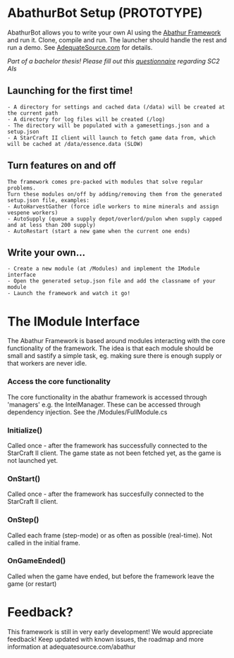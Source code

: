 # AbathurBot Setup (PROTOTYPE)
AbathurBot allows you to write your own AI using the [Abathur Framework](https://github.com/schmidtgit/Abathur) and run it.
Clone, compile and run. The launcher should handle the rest and run a demo.
See [AdequateSource.com](http://adequatesource.com/abathur) for details.

*Part of a bachelor thesis! Please fill out this [questionnaire](https://goo.gl/forms/1Z6AHqIQzgo0ZxtK2) regarding SC2 AIs*

## Launching for the first time!
    - A directory for settings and cached data (/data) will be created at the current path
    - A directory for log files will be created (/log)
    - The directory will be populated with a gamesettings.json and a setup.json
    - A StarCraft II client will launch to fetch game data from, which will be cached at /data/essence.data (SLOW)
## Turn features on and off
    The framework comes pre-packed with modules that solve regular problems.
    Turn these modules on/off by adding/removing them from the generated setup.json file, examples:
    - AutoHarvestGather (force idle workers to mine minerals and assign vespene workers)
    - AutoSupply (queue a supply depot/overlord/pulon when supply capped and at less than 200 supply)
    - AutoRestart (start a new game when the current one ends)
    
## Write your own...
    - Create a new module (at /Modules) and implement the IModule interface
    - Open the generated setup.json file and add the classname of your module
    - Launch the framework and watch it go!
# The IModule Interface
The Abathur Framework is based around modules interacting with the core functionality of the framework.
The idea is that each module should be small and sastify a simple task, eg. making sure there is enough supply or that workers are never idle.

### Access the core functionality
The core functionality in the abathur framework is accessed through 'managers' e.g. the IntelManager.
These can be accessed through dependency injection. See the /Modules/FullModule.cs

### Initialize()
Called once - after the framework has successfully connected to the StarCraft II client.
The game state as not been fetched yet, as the game is not launched yet.

### OnStart()
Called once - after the framework has succesfully connected to the StarCraft II client.

### OnStep()
Called each frame (step-mode) or as often as possible (real-time).
Not called in the initial frame.

### OnGameEnded()
Called when the game have ended, but before the framework leave the game (or restart)

# Feedback?
This framework is still in very early development! We would appreciate feedback!
Keep updated with known issues, the roadmap and more information at adequatesource.com/abathur
